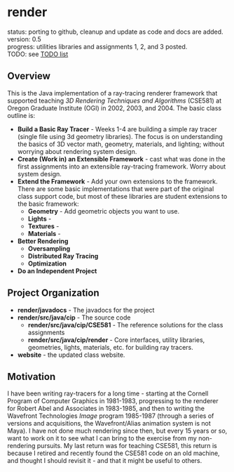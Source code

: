 # render

status: porting to github, cleanup and update as code and docs are added. 
version: 0.5  
progress: utilities libraries and assignments 1, 2, and 3 posted.  
TODO: see [TODO list](./TODO.md)

## Overview
This is the Java implementation of a ray-tracing renderer framework that supported teaching *3D Rendering Techniques and
Algorithms* (CSE581) at Oregon Graduate Institute (OGI) in 2002, 2003, and 2004. The basic class outline is:
* **Build a Basic Ray Tracer** - Weeks 1-4 are building a simple ray tracer (single file using 3d geometry libraries). The focus
  is on understanding the basics of 3D vector math, geometry, materials, and lighting; without worrying about rendering
  system design.
* **Create (Work in) an Extensible Framework** - cast what was done in the first assignments into an extensible ray-tracing
  framework. Worry about system design.
* **Extend the Framework** - Add your own extensions to the framework. There are some basic implementations that were part of
  the original class support code, but most of these libraries are student extensions to the basic framework:
  * **Geometry** - Add geometric objects you want to use.
  * **Lights** -
  * **Textures** -
  * **Materials** -
* **Better Rendering**
  * **Oversampling**
  * **Distributed Ray Tracing**
  * **Optimization**
* **Do an Independent Project**

## Project Organization
* **render/javadocs** - The javadocs for the project
* **render/src/java/cip** - The source code
  * **render/src/java/cip/CSE581** - The reference solutions for the class assignments
  * **render/src/java/cip/render** - Core interfaces, utility libraries, geometries, lights, materials, etc. for building
    ray tracers.
* **website** - the updated class website.

## Motivation
I have been writing ray-tracers for a long time - starting at the Cornell Program of Computer Graphics in 1981-1983, progressing
to the renderer for Robert Abel and Associates in 1983-1985, and then to writing the Wavefront Technologies *Image* program
1985-1987 (through a series of versions and acquisitions, the Wavefront/Alias  animation system is not Maya). I have not done
much rendering since then, but every 15 years or so, want to work on it to see what I can bring
to the exercise from my non-rendering pursuits. My last return was for teaching CSE581, this return is because I retired and
recently found the CSE581 code on an old machine, and thought I should revisit it - and that it might be useful to others.
